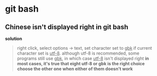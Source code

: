 # git bash
## Chinese isn't displayed right in git bash
**solution**
> right click, select options -> text, set character set to <u>gbk</u> if current character set is <u>utf-8</u>.
> although utf-8 is recommended, some programs still use <u>gbk</u>, in which case <u>utf-8</u> isn't displayed right
> **in most cases, it's true that eight utf-8 or gbk is the right choice**
> **choose the other one when either of them doesn't work**
